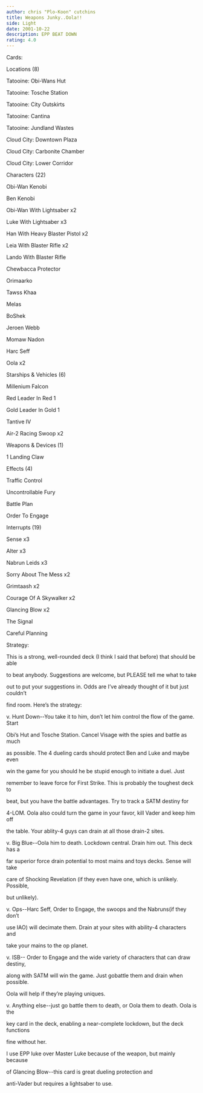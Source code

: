 ```yaml
---
author: chris "Plo-Koon" cutchins
title: Weapons Junky..Oola!!
side: Light
date: 2001-10-22
description: EPP BEAT DOWN
rating: 4.0
---
```

Cards: 

Locations (8)
Tatooine: Obi-Wans Hut
Tatooine: Tosche Station
Tatooine: City Outskirts 
Tatooine: Cantina
Tatooine: Jundland Wastes
Cloud City: Downtown Plaza
Cloud City: Carbonite Chamber
Cloud City: Lower Corridor


Characters (22)
Obi-Wan Kenobi
Ben Kenobi
Obi-Wan With Lightsaber x2
Luke With Lightsaber x3
Han With Heavy Blaster Pistol x2
Leia With Blaster Rifle x2
Lando With Blaster Rifle
Chewbacca Protector
Orimaarko
Tawss Khaa
Melas
BoShek
Jeroen Webb
Momaw Nadon
Harc Seff
Oola x2


Starships & Vehicles (6)
Millenium Falcon
Red Leader In Red 1
Gold Leader In Gold 1
Tantive IV
Air-2 Racing Swoop x2


Weapons & Devices (1)
1 Landing Claw


Effects (4)
Traffic Control
Uncontrollable Fury
Battle Plan
Order To Engage


Interrupts (19)
Sense x3
Alter x3
Nabrun Leids x3
Sorry About The Mess x2
Grimtaash x2
Courage Of A Skywalker x2
Glancing Blow x2
The Signal
Careful Planning


Strategy: 

This is a strong, well-rounded deck (I think I said that before) that should be able
to beat anybody. Suggestions are welcome, but PLEASE tell me what to take
out to put your suggestions in. Odds are I’ve already thought of it but just couldn’t
find room. Here’s the strategy:

v. Hunt Down--You take it to him, don’t let him control the flow of the game. Start
Obi’s Hut and Tosche Station. Cancel Visage with the spies and battle as much
as possible. The 4 dueling cards should protect Ben and Luke and maybe even
win the game for you should he be stupid enough to initiate a duel. Just
remember to leave force for First Strike. This is probably the toughest deck to
beat, but you have the battle advantages. Try to track a SATM destiny for
4-LOM. Oola also could turn the game in your favor, kill Vader and keep him off
the table. Your ablity-4 guys can drain at all those drain-2 sites.

v. Big Blue--Oola him to death. Lockdown central. Drain him out. This deck has a
far superior force drain potential to most mains and toys decks. Sense will take
care of Shocking Revelation (if they even have one, which is unlikely. Possible,
but unlikely).

v. Ops--Harc Seff, Order to Engage, the swoops and the Nabruns(if they don’t
use IAO) will decimate them. Drain at your sites with ability-4 characters and
take your mains to the op planet.

v. ISB-- Order to Engage and the wide variety of characters that can draw destiny, 
along with SATM will win the game. Just gobattle them and drain when possible. 
Oola will help if they’re playing uniques.

v. Anything else--just go battle them to death, or Oola them to death. Oola is the
key card in the deck, enabling a near-complete lockdown, but the deck functions
fine without her.

I use EPP luke over Master Luke because of the weapon, but mainly because 
of Glancing Blow--this card is great dueling protection and 
anti-Vader but requires a lightsaber to use.
